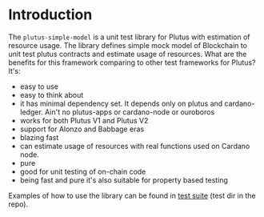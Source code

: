 # Introduction

The `plutus-simple-model` is a unit test library for Plutus with estimation of resource usage.
The library defines simple mock model of Blockchain to unit test plutus contracts 
and estimate usage of resources. What are the benefits for this framework comparing
to other test frameworks for Plutus? It's:

* easy to use
* easy to think about
* it has minimal dependency set. It depends only on plutus and cardano-ledger.
    Ain't no plutus-apps or cardano-node or ouroboros
* works for both Plutus V1 and Plutus V2
* support for Alonzo and Babbage eras
* blazing fast
* can estimate usage of resources with real functions used on Cardano node.
* pure
* good for unit testing of on-chain code
* being fast and pure it's also suitable for property based testing

Examples of how to use the library can be found in [test suite](https://github.com/mlabs-haskell/plutus-simple-model/tree/main/test) (test dir in the repo).



